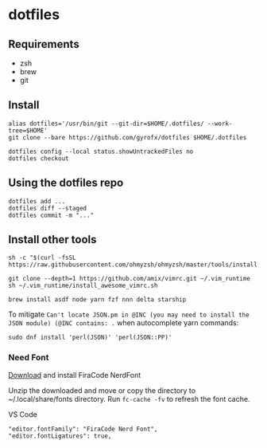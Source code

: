 # dotfiles

## Requirements

- zsh
- brew
- git

## Install

```
alias dotfiles='/usr/bin/git --git-dir=$HOME/.dotfiles/ --work-tree=$HOME'
git clone --bare https://github.com/gyrofx/dotfiles $HOME/.dotfiles

dotfiles config --local status.showUntrackedFiles no
dotfiles checkout
```

## Using the dotfiles repo

```
dotfiles add ...
dotfiles diff --staged
dotfiles commit -m "..."
```

## Install other tools

```
sh -c "$(curl -fsSL https://raw.githubusercontent.com/ohmyzsh/ohmyzsh/master/tools/install.sh)"
```

```
git clone --depth=1 https://github.com/amix/vimrc.git ~/.vim_runtime
sh ~/.vim_runtime/install_awesome_vimrc.sh

brew install asdf node yarn fzf nnn delta starship
```

To mitigate `Can't locate JSON.pm in @INC (you may need to install the JSON module) (@INC contains: .` when autocomplete yarn commands:
```
sudo dnf install 'perl(JSON)' 'perl(JSON::PP)'
```

### Need Font

[Download](https://github.com/ryanoasis/nerd-fonts/releases/download/v3.4.0/FiraCode.zip) and install FiraCode NerdFont

Unzip the downloaded and move or copy the directory to ~/.local/share/fonts directory.
Run `fc-cache -fv` to refresh the font cache.

VS Code
```
"editor.fontFamily": "FiraCode Nerd Font",
"editor.fontLigatures": true,
```
